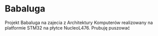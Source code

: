 # Babaluga
Projekt Babaluga na zajecia z Architektury Komputerów realizowany na platformie STM32 na płytce NucleoL476.
 Prubuję puszować